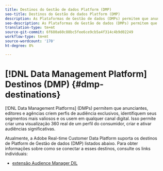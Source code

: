 ```yaml
---
title: Destinos do Gestão de dados Platform (DMP)
seo-title: Destinos do Gestão de dados Platform (DMP)
description: As Plataformas de Gestão de dados (DMPs) permitem que anunciantes, editores e agências criem perfis de audiência exclusivos, identifiquem seus segmentos mais valiosos e os usem em qualquer canal digital. Isso permite criar uma visualização 360 real de um perfil do consumidor, criar e ativar audiências significativas.
seo-description: As Plataformas de Gestão de dados (DMPs) permitem que anunciantes, editores e agências criem perfis de audiência exclusivos, identifiquem seus segmentos mais valiosos e os usem em qualquer canal digital. Isso permite criar uma visualização 360 real de um perfil do consumidor, criar e ativar audiências significativas.
translation-type: tm+mt
source-git-commit: 6f680a60c88bc5fee6ce9cb5a4f314c4b9d02249
workflow-type: tm+mt
source-wordcount: '170'
ht-degree: 0%

---
```



# [!DNL Data Management Platform] Destinos (DMP) {#dmp-destinations}

[!DNL Data Management Platforms] (DMPs) permitem que anunciantes, editores e agências criem perfis de audiência exclusivos, identifiquem seus segmentos mais valiosos e os usem em qualquer canal digital. Isso permite criar uma visualização 360 real de um perfil do consumidor, criar e ativar audiências significativas.

Atualmente, a Adobe Real-time Customer Data Platform suporta os destinos de Platform de Gestão de dados (DMP) listados abaixo. Para obter informações sobre como se conectar a esses destinos, consulte os links individuais:

* [extensão Audience Manager DIL](/help/rtcdp/destinations/aam-dil-extension.md)
